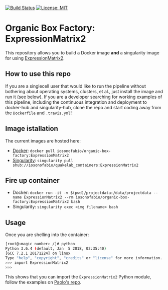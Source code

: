 [![Build Status](https://travis-ci.org/iosonofabio/organic-box-factory.svg?branch=ExpressionMatrix2)](https://travis-ci.org/iosonofabio/quakelab_containers)
[![License: MIT](https://img.shields.io/badge/License-MIT-yellow.svg)](https://opensource.org/licenses/MIT)

# Organic Box Factory: ExpressionMatrix2
This repository allows you to build a Docker image **and** a singularity image for using [ExpressionMatrix2](https://github.com/chanzuckerberg/ExpressionMatrix2).

## How to use this repo
If you are a singlecell user that would like to run the pipeline without bothering about operating systems, clusters, et al., just install the image and run it (see below). If you are a developer searching for working examples of this pipeline, including the continuous integration and deployment to docker-hub and singularity-hub, clone the repo and start coding away from the `Dockerfile` and `.travis.yml`!

## Image istallation
The current images are hosted here:

 - [Docker](https://hub.docker.com/r/iosonofabio/organic-box-factory/): `docker pull iosonofabio/organic-box-factory:ExpressionMatrix2`
 - [Singularity](https://singularity-hub.org/collections/141/): `singularity pull shub://iosonofabio/quakelab_containers:ExpressionMatrix2`

## Fire up container
 - Docker: `docker run -it -v $(pwd)/projectdata:/data/projectdata --name ExpressionMatrix2 --rm iosonofabio/organic-box-factory:ExpressionMatrix2 bash`
 - Singularity: `singularity exec <img filename> bash`

## Usage
Once you are shelling into the container:
```bash
[root@<magic number> /]# python
Python 3.6.4 (default, Jan  5 2018, 02:35:40) 
[GCC 7.2.1 20171224] on linux
Type "help", "copyright", "credits" or "license" for more information.
>>> import ExpressionMatrix2
>>> 
```
This shows that you can import the `ExpressionMatrix2` Python module, follow the examples on [Paolo's repo](https://github.com/chanzuckerberg/ExpressionMatrix2).

